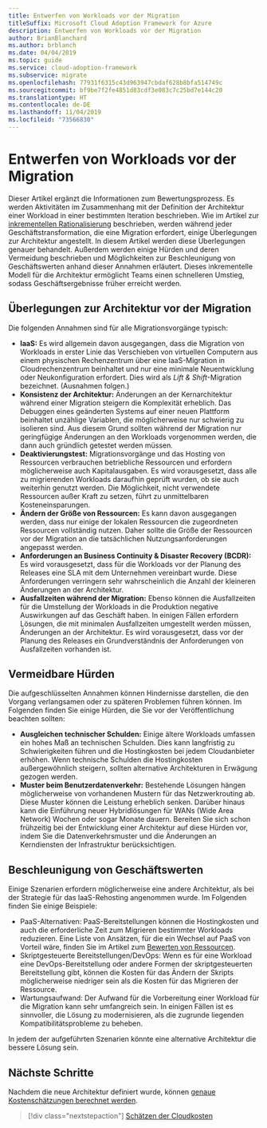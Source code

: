 ```yaml
---
title: Entwerfen von Workloads vor der Migration
titleSuffix: Microsoft Cloud Adoption Framework for Azure
description: Entwerfen von Workloads vor der Migration
author: BrianBlanchard
ms.author: brblanch
ms.date: 04/04/2019
ms.topic: guide
ms.service: cloud-adoption-framework
ms.subservice: migrate
ms.openlocfilehash: 77931f6315c43d963947cbdaf628b8bfa514749c
ms.sourcegitcommit: bf9be7f2fe4851d83cdf3e083c7c25bd7e144c20
ms.translationtype: HT
ms.contentlocale: de-DE
ms.lasthandoff: 11/04/2019
ms.locfileid: "73566830"
---
```

# <a name="architect-workloads-prior-to-migration"></a>Entwerfen von Workloads vor der Migration

Dieser Artikel ergänzt die Informationen zum Bewertungsprozess. Es werden Aktivitäten im Zusammenhang mit der Definition der Architektur einer Workload in einer bestimmten Iteration beschrieben. Wie im Artikel zur [inkrementellen Rationalisierung](../../../digital-estate/rationalize.md) beschrieben, werden während jeder Geschäftstransformation, die eine Migration erfordert, einige Überlegungen zur Architektur angestellt. In diesem Artikel werden diese Überlegungen genauer behandelt. Außerdem werden einige Hürden und deren Vermeidung beschrieben und Möglichkeiten zur Beschleunigung von Geschäftswerten anhand dieser Annahmen erläutert. Dieses inkrementelle Modell für die Architektur ermöglicht Teams einen schnelleren Umstieg, sodass Geschäftsergebnisse früher erreicht werden.

## <a name="architecture-assumptions-prior-to-migration"></a>Überlegungen zur Architektur vor der Migration

Die folgenden Annahmen sind für alle Migrationsvorgänge typisch:

- **IaaS:** Es wird allgemein davon ausgegangen, dass die Migration von Workloads in erster Linie das Verschieben von virtuellen Computern aus einem physischen Rechenzentrum über eine IaaS-Migration in Cloudrechenzentrum beinhaltet und nur eine minimale Neuentwicklung oder Neukonfiguration erfordert. Dies wird als _Lift & Shift_-Migration bezeichnet. (Ausnahmen folgen.)
- **Konsistenz der Architektur:** Änderungen an der Kernarchitektur während einer Migration steigern die Komplexität erheblich. Das Debuggen eines geänderten Systems auf einer neuen Plattform beinhaltet unzählige Variablen, die möglicherweise nur schwierig zu isolieren sind. Aus diesem Grund sollten während der Migration nur geringfügige Änderungen an den Workloads vorgenommen werden, die dann auch gründlich getestet werden müssen.
- **Deaktivierungstest:** Migrationsvorgänge und das Hosting von Ressourcen verbrauchen betriebliche Ressourcen und erfordern möglicherweise auch Kapitalausgaben. Es wird vorausgesetzt, dass alle zu migrierenden Workloads daraufhin geprüft wurden, ob sie auch weiterhin genutzt werden. Die Möglichkeit, nicht verwendete Ressourcen außer Kraft zu setzen, führt zu unmittelbaren Kosteneinsparungen.
- **Ändern der Größe von Ressourcen:** Es kann davon ausgegangen werden, dass nur einige der lokalen Ressourcen die zugeordneten Ressourcen vollständig nutzen. Daher sollte die Größe der Ressourcen vor der Migration an die tatsächlichen Nutzungsanforderungen angepasst werden.
- **Anforderungen an Business Continuity & Disaster Recovery (BCDR):** Es wird vorausgesetzt, dass für die Workloads vor der Planung des Releases eine SLA mit dem Unternehmen vereinbart wurde. Diese Anforderungen verringern sehr wahrscheinlich die Anzahl der kleineren Änderungen an der Architektur.
- **Ausfallzeiten während der Migration:** Ebenso können die Ausfallzeiten für die Umstellung der Workloads in die Produktion negative Auswirkungen auf das Geschäft haben. In einigen Fällen erfordern Lösungen, die mit minimalen Ausfallzeiten umgestellt werden müssen, Änderungen an der Architektur. Es wird vorausgesetzt, dass vor der Planung des Releases ein Grundverständnis der Anforderungen von Ausfallzeiten vorhanden ist.

## <a name="roadblocks-that-can-be-avoided"></a>Vermeidbare Hürden

Die aufgeschlüsselten Annahmen können Hindernisse darstellen, die den Vorgang verlangsamen oder zu späteren Problemen führen können. Im Folgenden finden Sie einige Hürden, die Sie vor der Veröffentlichung beachten sollten:

- **Ausgleichen technischer Schulden:** Einige ältere Workloads umfassen ein hohes Maß an technischen Schulden. Dies kann langfristig zu Schwierigkeiten führen und die Hostingkosten bei jedem Cloudanbieter erhöhen. Wenn technische Schulden die Hostingkosten außergewöhnlich steigern, sollten alternative Architekturen in Erwägung gezogen werden.
- **Muster beim Benutzerdatenverkehr:** Bestehende Lösungen hängen möglicherweise von vorhandenen Mustern für das Netzwerkrouting ab. Diese Muster können die Leistung erheblich senken. Darüber hinaus kann die Einführung neuer Hybridlösungen für WANs (Wide Area Network) Wochen oder sogar Monate dauern. Bereiten Sie sich schon frühzeitig bei der Entwicklung einer Architektur auf diese Hürden vor, indem Sie die Datenverkehrsmuster und die Änderungen an Kerndiensten der Infrastruktur berücksichtigen.

## <a name="accelerate-business-value"></a>Beschleunigung von Geschäftswerten

Einige Szenarien erfordern möglicherweise eine andere Architektur, als bei der Strategie für das IaaS-Rehosting angenommen wurde. Im Folgenden finden Sie einige Beispiele:

- PaaS-Alternativen: PaaS-Bereitstellungen können die Hostingkosten und auch die erforderliche Zeit zum Migrieren bestimmter Workloads reduzieren. Eine Liste von Ansätzen, für die ein Wechsel auf PaaS von Vorteil wäre, finden Sie im Artikel zum [Bewerten von Ressourcen](./evaluate.md).
- Skriptgesteuerte Bereitstellungen/DevOps: Wenn es für eine Workload eine DevOps-Bereitstellung oder andere Formen der skriptgesteuerten Bereitstellung gibt, können die Kosten für das Ändern der Skripts möglicherweise niedriger sein als die Kosten für das Migrieren der Ressource.
- Wartungsaufwand: Der Aufwand für die Vorbereitung einer Workload für die Migration kann sehr umfangreich sein. In einigen Fällen ist es sinnvoller, die Lösung zu modernisieren, als die zugrunde liegenden Kompatibilitätsprobleme zu beheben.

In jedem der aufgeführten Szenarien könnte eine alternative Architektur die bessere Lösung sein.

## <a name="next-steps"></a>Nächste Schritte

Nachdem die neue Architektur definiert wurde, können [genaue Kostenschätzungen berechnet werden](./estimate.md).

> [!div class="nextstepaction"]
> [Schätzen der Cloudkosten](./estimate.md)
